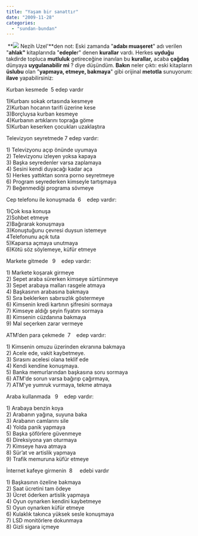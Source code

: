 ```yaml
---
title: "Yaşam bir sanattır"
date: "2009-11-28"
categories: 
  - "sundan-bundan"
---
```


 **![](/uploads/image/rodin.jpg) Nezih Uzel'**den not: Eski zamanda "**adabı muaşeret**" adı verilen "**ahlak"** kitaplarında "**edeple**r" denen **kurallar** vardı. Herkes **uyduğu** takdirde topluca **mutluluk** getireceğine inanılan bu **kurallar,** acaba **çağdaş** dünyaya **uygulanabilir mi** ? diye düşündüm. **Bakın** neler çıktı: eski kitapların **üslubu** olan "**yapmaya, etmeye, bakmaya**" gibi orijinal **metotla** sunuyorum: **ilave** yapabilirsiniz:

Kurban kesmede  5 edep vardır

1)Kurbanı sokak ortasında kesmeye  
2)Kurban hocanın tarifi üzerine kese  
3)Borçluysa kurban kesmeye  
4)Kurbanın artıklarını toprağa göme  
5)Kurban keserken çocukları uzaklaştıra

Televizyon seyretmede 7 edep vardır:  
  
1) Televizyonu açıp önünde uyumaya  
2) Televizyonu izleyen yoksa kapaya  
3) Başka seyredenler varsa zaplamaya  
4) Sesini kendi duyacağı kadar aça  
5) Herkes yattıktan sonra porno seyretmeye  
6) Program seyrederken kimseyle tartışmaya  
7) Beğenmediği programa sövmeye  
  
Cep telefonu ile konuşmada  6    edep vardır:

1)Çok kısa konuşa  
2)Sohbet etmeye  
2)Bağırarak konuşmaya  
3)Konuştuğunu çevresi duysun istemeye  
4Telefonunu açık tuta  
5)Kaparsa açmaya unutmaya  
6)Kötü söz söylemeye, küfür etmeye

Markete gitmede   9    edep vardır:

1) Markete koşarak girmeye  
2) Sepet araba sürerken kimseye sürtünmeye  
3) Sepet arabaya malları rasgele atmaya  
4) Başkasının arabasına bakmaya   
5) Sıra beklerken sabırsızlık göstermeye  
6) Kimsenin kredi kartının şifresini sormaya  
7) Kimseye aldığı şeyin fiyatını sormaya  
8) Kimsenin cüzdanına bakmaya  
9) Mal seçerken zarar vermeye

ATM’den para çekmede  7    edep vardır:

1) Kimsenin omuzu üzerinden ekranına bakmaya  
2) Acele ede, vakit kaybetmeye.  
3) Sırasını acelesi olana teklif ede  
4) Kendi kendine konuşmaya.  
5) Banka memurlarından başkasına soru sormaya  
6) ATM'de sorun varsa bağırıp çağırmaya,  
7) ATM'ye yumruk vurmaya, tekme atmaya

Araba kullanmada   9    edep vardır:

1) Arabaya benzin koya  
2) Arabanın yağına, suyuna baka  
3) Arabanın camlarını sile  
4) Yolda panik yapmaya  
5) Başka şöförlere güvenmeye  
6) Direksiyona yan oturmaya  
7) Kimseye hava atmaya  
8) Sür’at ve artislik yapmaya  
9) Trafik memuruna küfür etmeye

İnternet kafeye girmenin  8     edebi vardır

1) Başkasının özeline bakmaya  
2) Saat ücretini tam ödeye  
3) Ücret öderken artislik yapmaya  
4) Oyun oynarken kendini kaybetmeye  
5) Oyun oynarken küfür etmeye  
6) Kulaklık takınca yüksek sesle konuşmaya  
7) LSD monitörlere dokunmaya   
8) Gizli sigara içmeye
